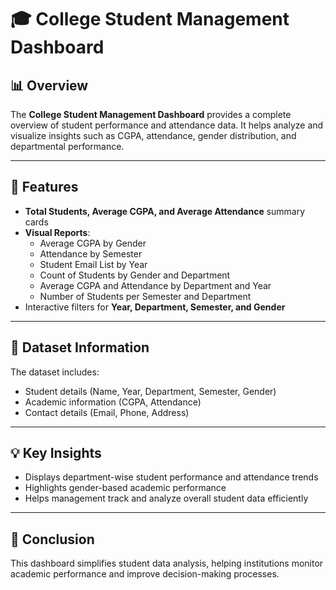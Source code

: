 # 🎓 College Student Management Dashboard

## 📊 Overview
The **College Student Management Dashboard** provides a complete overview of student performance and attendance data. It helps analyze and visualize insights such as CGPA, attendance, gender distribution, and departmental performance.

---
## 🚀 Features
- **Total Students, Average CGPA, and Average Attendance** summary cards  
- **Visual Reports**:
  - Average CGPA by Gender  
  - Attendance by Semester  
  - Student Email List by Year  
  - Count of Students by Gender and Department  
  - Average CGPA and Attendance by Department and Year  
  - Number of Students per Semester and Department  
- Interactive filters for **Year, Department, Semester, and Gender**

---
## 📁 Dataset Information
The dataset includes:
- Student details (Name, Year, Department, Semester, Gender)  
- Academic information (CGPA, Attendance)  
- Contact details (Email, Phone, Address)
  
---
## 💡 Key Insights
- Displays department-wise student performance and attendance trends  
- Highlights gender-based academic performance  
- Helps management track and analyze overall student data efficiently  
---

## 🏁 Conclusion
This dashboard simplifies student data analysis, helping institutions monitor academic performance and improve decision-making processes.

